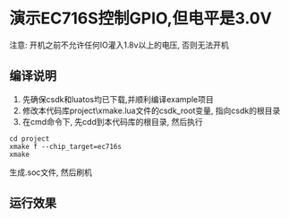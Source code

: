 # 演示EC716S控制GPIO,但电平是3.0V

注意: 开机之前不允许任何IO灌入1.8v以上的电压, 否则无法开机

## 编译说明

1. 先确保csdk和luatos均已下载,并顺利编译example项目
2. 修改本代码库project\xmake.lua文件的csdk_root变量, 指向csdk的根目录
3. 在cmd命令下, 先cdd到本代码库的根目录, 然后执行


```
cd project
xmake f --chip_target=ec716s
xmake
```

生成.soc文件, 然后刷机

## 运行效果

